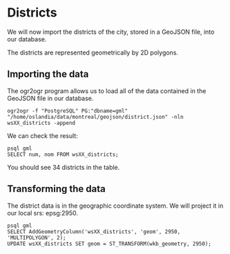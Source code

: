 # Districts

We will now import the districts of the city, stored in a GeoJSON file, into our database.

The districts are represented geometrically by 2D polygons.

## Importing the data

The ogr2ogr program allows us to load all of the data contained in the GeoJSON file in our database.

`ogr2ogr -f "PostgreSQL" PG:"dbname=gml" "/home/oslandia/data/montreal/geojson/district.json" -nln wsXX_districts -append`

We can check the result:

```
psql gml
SELECT num, nom FROM wsXX_districts;
```

You should see 34 districts in the table.

## Transforming the data

The district data is in the geographic coordinate system. We will project it in our local srs: epsg:2950.

```
psql gml
SELECT AddGeometryColumn('wsXX_districts', 'geom', 2950, 'MULTIPOLYGON', 2);
UPDATE wsXX_districts SET geom = ST_TRANSFORM(wkb_geometry, 2950);
```
